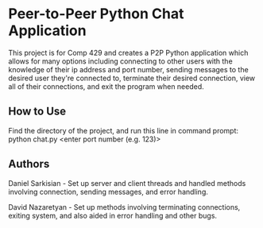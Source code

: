 
# Peer-to-Peer Python Chat Application

This project is for Comp 429 and creates a P2P Python application which allows for many options including  connecting to other users with the knowledge of their ip address and port number, sending messages to the desired user they're connected to, terminate their desired connection, view all of their connections, and exit the program when needed.   





## How to Use
Find the directory of the project, and run this line in command prompt: python chat.py <enter port number (e.g. 123)>

## Authors

Daniel Sarkisian - Set up server and client threads and handled methods involving connection, sending messages, and error handling.

David Nazaretyan - Set up methods involving terminating connections, exiting system, and also aided in error handling and other bugs. 

